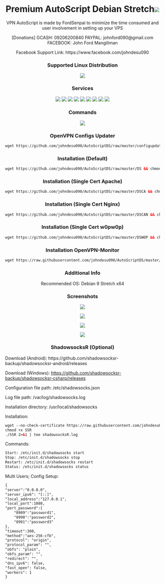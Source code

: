 <h1 align="center"> Premium AutoScript Debian Stretch<img src="https://img.shields.io/badge/Version-6.3.0-blue.svg"></h1>

<p align="center">VPN AutoScript is made by FordSenpai to minimize the time consumed and user involvement in setting up your VPS</p>
<p align="center">[Donations] GCASH: 09206200840 PAYPAL: johnford090@gmail.com FACEBOOK: John Ford Mangiliman</p>
<p align="center">Facebook Support Link: https://www.facebook.com/johndesu090</p>

<h3 align="center">Supported Linux Distribution</h3>
<p align="center">
  <a><img src="https://img.shields.io/badge/Support-Debian%209-red.svg"></a>
  
</p>
<h3 align="center">Services</h3>
<p align="center">
  <a><img src="https://img.shields.io/badge/Service-OpenSSH-green.svg"></a>
  <a><img src="https://img.shields.io/badge/Service-Webmin-green.svg"></a>
  <a><img src="https://img.shields.io/badge/Service-BadVPN-green.svg"></a>
  <a><img src="https://img.shields.io/badge/Service-Dropbear-green.svg"></a>
  <a><img src="https://img.shields.io/badge/Service-Stunnel-green.svg"></a>
  <a><img src="https://img.shields.io/badge/Service-OpenVPN-green.svg"></a>
  <a><img src="https://img.shields.io/badge/Service-Squid3-green.svg"></a>
  <a><img src="https://img.shields.io/badge/Service-Privoxy-green.svg"></a>
  <a><img src="https://img.shields.io/badge/Service-ShadowsocksR-green.svg"></a>
 </p>
<h3 align="center">Commands</h3>
<p align="center">
  <a><img src="https://img.shields.io/badge/Commands-menu-yellow.svg"></a>
 </p>

<h3 align="center">OpenVPN Configs Updater</h3>

  ```html
wget https://github.com/johndesu090/AutoScriptDS/raw/master/configupdate.sh && chmod +x configupdate.sh && ./configupdate.sh
  ```
<h3 align="center">Installation (Default)</h3>

  ```html
wget https://github.com/johndesu090/AutoScriptDS/raw/master/DS && chmod +x DS && ./DS
  ```
  
<h3 align="center">Installation (Single Cert Apache)</h3>

  ```html
wget https://github.com/johndesu090/AutoScriptDS/raw/master/DSCA && chmod +x DSCA && ./DSCA
  ```
  
<h3 align="center">Installation (Single Cert Nginx)</h3>

  ```html
wget https://github.com/johndesu090/AutoScriptDS/raw/master/DSCAN && chmod +x DSCAN && ./DSCAN
  ```


<h3 align="center">Installation (Single Cert w0pw0p)</h3>

  ```html
wget https://github.com/johndesu090/AutoScriptDS/raw/master/DSWOP && chmod +x DSWOP && ./DSWOP
  ```

<h3 align="center">Installation OpenVPN-Monitor</h3>

  ```html
wget https://raw.githubusercontent.com/johndesu090/AutoScriptDS/master/Files/Plugins/ovpnmonitor.sh && chmod +x ovpnmonitor.sh && ./ovpnmonitor.sh
  ```


<h3 align="center">Additional Info</h3>
<p align="center">
Recommended OS: Debian 9 Stretch x64

<h3 align="center">Screenshots</h3>
<p align="center">
<img src="https://github.com/johndesu090/AutoScriptDS/raw/master/Snapshots/1.png">
   </p>
  <p align="center">
  <img src="https://github.com/johndesu090/AutoScriptDS/raw/master/Snapshots/2.png">
   </p>
  <p align="center">
  <img src="https://github.com/johndesu090/AutoScriptDS/raw/master/Snapshots/3.png">
  </p>
  <p align="center">
  <img src="https://github.com/johndesu090/AutoScriptDS/raw/master/Snapshots/4.png">
   </p>
   
   <h3 align="center">ShadowsocksR (Optional)</h3>
   <p align="left">
   Download (Android): https://github.com/shadowsocksr-backup/shadowsocksr-android/releases
  
   Download (Windows): https://github.com/shadowsocksr-backup/shadowsocksr-csharp/releases
  
   Configuration file path: /etc/shadowsocks.json 
   
   Log file path: /var/log/shadowsocks.log 
   
   Installation directory: /usr/local/shadowsocks
   
   
   Installation:
   
```html
wget --no-check-certificate https://raw.githubusercontent.com/johndesu090/AutoScriptDS/master/Files/Plugins/SSR
chmod +x SSR
./SSR 2>&1 | tee shadowsocksR.log
```
   Commands:
```html
Start: /etc/init.d/shadowsocks start 
Stop: /etc/init.d/shadowsocks stop 
Restart: /etc/init.d/shadowsocks restart 
Status: /etc/init.d/shadowsocks status
```

   Multi Users; Config Setup:
```html
{
"server":"0.0.0.0",
"server_ipv6": "[::]",
"local_address":"127.0.0.1",
"local_port":1080,
"port_password":{
    "8989":"password1",
    "8990":"password2",
    "8991":"password3"
},
"timeout":300,
"method":"aes-256-cfb",
"protocol": "origin",
"protocol_param": "",
"obfs": "plain",
"obfs_param": "",
"redirect": "",
"dns_ipv6": false,
"fast_open": false,
"workers": 1
}
```

   </p>
